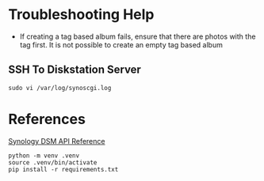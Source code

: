 # Troubleshooting Help

- If creating a tag based album fails, ensure that there are photos with the tag first. It is not possible to create an empty tag based album


## SSH To Diskstation Server
```
sudo vi /var/log/synoscgi.log
```

# References

[Synology DSM API Reference]( https://global.download.synology.com/download/Document/Software/DeveloperGuide/Os/DSM/All/enu/DSM_Login_Web_API_Guide_enu.pdf )


```
python -m venv .venv
source .venv/bin/activate
pip install -r requirements.txt
```

